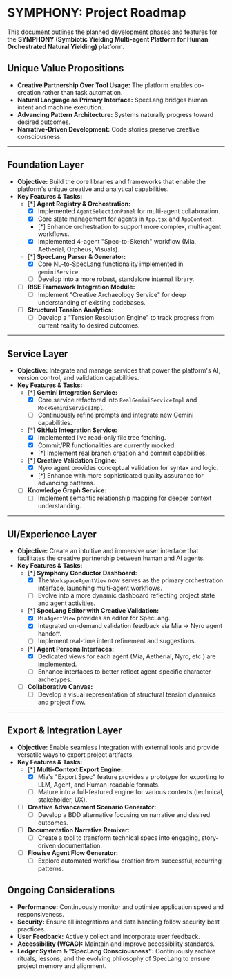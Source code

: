 # SYMPHONY: Project Roadmap

This document outlines the planned development phases and features for the **SYMPHONY (Symbiotic Yielding Multi-agent Platform for Human Orchestrated Natural Yielding)** platform.

## Unique Value Propositions

*   **Creative Partnership Over Tool Usage:** The platform enables co-creation rather than task automation.
*   **Natural Language as Primary Interface:** SpecLang bridges human intent and machine execution.
*   **Advancing Pattern Architecture:** Systems naturally progress toward desired outcomes.
*   **Narrative-Driven Development:** Code stories preserve creative consciousness.

---

## Foundation Layer

*   **Objective:** Build the core libraries and frameworks that enable the platform's unique creative and analytical capabilities.
*   **Key Features & Tasks:**
    *   [*] **Agent Registry & Orchestration:**
        *   [x] Implemented `AgentSelectionPanel` for multi-agent collaboration.
        *   [x] Core state management for agents in `App.tsx` and `AppContext`.
        *   [*] Enhance orchestration to support more complex, multi-agent workflows.
        *   [x] Implemented 4-agent "Spec-to-Sketch" workflow (Mia, Aetherial, Orpheus, Visuals).
    *   [*] **SpecLang Parser & Generator:**
        *   [x] Core NL-to-SpecLang functionality implemented in `geminiService`.
        *   [ ] Develop into a more robust, standalone internal library.
    *   [ ] **RISE Framework Integration Module:**
        *   [ ] Implement "Creative Archaeology Service" for deep understanding of existing codebases.
    *   [ ] **Structural Tension Analytics:**
        *   [ ] Develop a "Tension Resolution Engine" to track progress from current reality to desired outcomes.

---

## Service Layer

*   **Objective:** Integrate and manage services that power the platform's AI, version control, and validation capabilities.
*   **Key Features & Tasks:**
    *   [*] **Gemini Integration Service:**
        *   [x] Core service refactored into `RealGeminiServiceImpl` and `MockGeminiServiceImpl`.
        *   [ ] Continuously refine prompts and integrate new Gemini capabilities.
    *   [*] **GitHub Integration Service:**
        *   [x] Implemented live read-only file tree fetching.
        *   [x] Commit/PR functionalities are currently mocked.
        *   [*] Implement real branch creation and commit capabilities.
    *   [*] **Creative Validation Engine:**
        *   [x] Nyro agent provides conceptual validation for syntax and logic.
        *   [*] Enhance with more sophisticated quality assurance for advancing patterns.
    *   [ ] **Knowledge Graph Service:**
        *   [ ] Implement semantic relationship mapping for deeper context understanding.

---

## UI/Experience Layer

*   **Objective:** Create an intuitive and immersive user interface that facilitates the creative partnership between human and AI agents.
*   **Key Features & Tasks:**
    *   [*] **Symphony Conductor Dashboard:**
        *   [x] The `WorkspaceAgentView` now serves as the primary orchestration interface, launching multi-agent workflows.
        *   [ ] Evolve into a more dynamic dashboard reflecting project state and agent activities.
    *   [*] **SpecLang Editor with Creative Validation:**
        *   [x] `MiaAgentView` provides an editor for SpecLang.
        *   [x] Integrated on-demand validation feedback via Mia -> Nyro agent handoff.
        *   [ ] Implement real-time intent refinement and suggestions.
    *   [*] **Agent Persona Interfaces:**
        *   [x] Dedicated views for each agent (Mia, Aetherial, Nyro, etc.) are implemented.
        *   [ ] Enhance interfaces to better reflect agent-specific character archetypes.
    *   [ ] **Collaborative Canvas:**
        *   [ ] Develop a visual representation of structural tension dynamics and project flow.

---

## Export & Integration Layer

*   **Objective:** Enable seamless integration with external tools and provide versatile ways to export project artifacts.
*   **Key Features & Tasks:**
    *   [*] **Multi-Context Export Engine:**
        *   [x] Mia's "Export Spec" feature provides a prototype for exporting to LLM, Agent, and Human-readable formats.
        *   [ ] Mature into a full-featured engine for various contexts (technical, stakeholder, UX).
    *   [ ] **Creative Advancement Scenario Generator:**
        *   [ ] Develop a BDD alternative focusing on narrative and desired outcomes.
    *   [ ] **Documentation Narrative Remixer:**
        *   [ ] Create a tool to transform technical specs into engaging, story-driven documentation.
    *   [ ] **Flowise Agent Flow Generator:**
        *   [ ] Explore automated workflow creation from successful, recurring patterns.

## Ongoing Considerations

*   **Performance:** Continuously monitor and optimize application speed and responsiveness.
*   **Security:** Ensure all integrations and data handling follow security best practices.
*   **User Feedback:** Actively collect and incorporate user feedback.
*   **Accessibility (WCAG):** Maintain and improve accessibility standards.
*   **Ledger System & "SpecLang Consciousness":** Continuously archive rituals, lessons, and the evolving philosophy of SpecLang to ensure project memory and alignment.